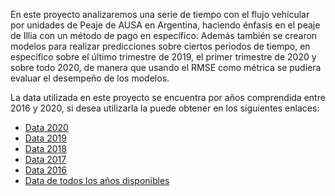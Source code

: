 En este proyecto analizaremos una serie de tiempo con el flujo vehícular por unidades de Peaje de AUSA en Argentina, haciendo énfasis en el peaje de Illia con un método de pago en específico. 
Además también se crearon modelos para realizar predicciones sobre ciertos periodos de tiempo, en específico sobre el último trimestre de 2019, el primer trimestre de 2020 y sobre todo 2020, de manera que usando el RMSE como métrica se pudiera evaluar el desempeño de los modelos.

La data utilizada en este proyecto se encuentra por años comprendida entre 2016 y 2020, si desea utilizarla la puede obtener en los siguientes enlaces:

- [Data 2020](https://cdn.buenosaires.gob.ar/datosabiertos/datasets/ausa/flujo-vehicular-por-unidades-peaje-ausa/flujo-vehicular-2020.csv)
- [Data 2019](https://cdn.buenosaires.gob.ar/datosabiertos/datasets/flujo-vehicular-por-unidades-de-peaje-ausa/flujo-vehicular-2019.csv)
- [Data 2018](https://cdn.buenosaires.gob.ar/datosabiertos/datasets/flujo-vehicular-por-unidades-de-peaje-ausa/flujo-vehicular-2018.csv)
- [Data 2017](https://cdn.buenosaires.gob.ar/datosabiertos/datasets/flujo-vehicular-por-unidades-de-peaje-ausa/flujo-vehicular-2017.csv)
- [Data 2016](https://cdn.buenosaires.gob.ar/datosabiertos/datasets/flujo-vehicular-por-unidades-de-peaje-ausa/flujo-vehicular-2016.csv)
- [Data de todos los años disponibles](https://data.buenosaires.gob.ar/dataset/flujo-vehicular-por-unidades-peaje-ausa/resource/2a130520-000a-40c3-b6c7-81449dcb7c56)

